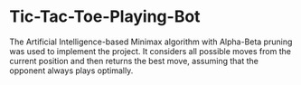 # Tic-Tac-Toe-Playing-Bot
The Artificial Intelligence-based Minimax algorithm with Alpha-Beta pruning was used to implement the project. It considers all possible moves from the current position and then returns the best move, assuming that the opponent always plays optimally.
